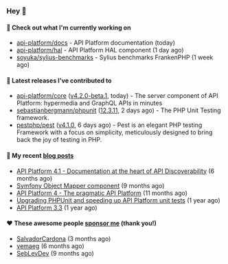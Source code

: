 ### Hey 👋

#### 👷 Check out what I'm currently working on

- [api-platform/docs](https://github.com/api-platform/docs) - API Platform documentation (today)
- [api-platform/hal](https://github.com/api-platform/hal) - API Platform HAL component (1 day ago)
- [soyuka/sylius-benchmarks](https://github.com/soyuka/sylius-benchmarks) - Sylius benchmarks FrankenPHP (1 week ago)

#### 🔭 Latest releases I've contributed to

- [api-platform/core](https://github.com/api-platform/core) ([v4.2.0-beta.1](https://github.com/api-platform/core/releases/tag/v4.2.0-beta.1), today) - The server component of API Platform: hypermedia and GraphQL APIs in minutes
- [sebastianbergmann/phpunit](https://github.com/sebastianbergmann/phpunit) ([12.3.11](https://github.com/sebastianbergmann/phpunit/releases/tag/12.3.11), 2 days ago) - The PHP Unit Testing framework.
- [pestphp/pest](https://github.com/pestphp/pest) ([v4.1.0](https://github.com/pestphp/pest/releases/tag/v4.1.0), 6 days ago) - Pest is an elegant PHP testing Framework with a focus on simplicity, meticulously designed to bring back the joy of testing in PHP.

#### 📜 My recent [blog posts](https://soyuka.me)

- [API Platform 4.1 - Documentation at the heart of API Discoverability](https://soyuka.me/api-platform-4-1-documentation-heart-api-discoverability/) (6 months ago)
- [Symfony Object Mapper component](https://soyuka.me/symfony-object-mapper-component/) (9 months ago)
- [API Platform 4 - The pragmatic API Platform](https://soyuka.me/api-platform-4-the-pragmatic-api-platform/) (11 months ago)
- [Upgrading PHPUnit and speeding up API Platform unit tests](https://soyuka.me/upgrading-phpunit-and-speeding-up-api-platform-unit-tests/) (1 year ago)
- [API Platform 3.3](https://soyuka.me/api-platform-3.3/) (1 year ago)

#### ❤️ These awesome people [sponsor me](https://github.com/sponsors/soyuka) (thank you!)

- [SalvadorCardona](https://github.com/SalvadorCardona) (3 months ago)
- [vemaeg](https://github.com/vemaeg) (6 months ago)
- [SebLevDev](https://github.com/SebLevDev) (9 months ago)
